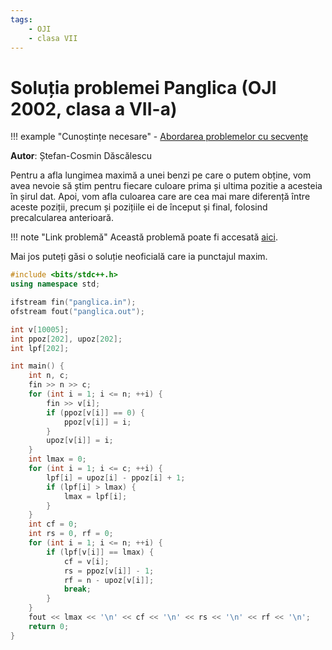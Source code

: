 ```yaml
---
tags:
    - OJI
    - clasa VII
---
```


# Soluția problemei Panglica (OJI 2002, clasa a VII-a)

!!! example "Cunoștințe necesare"
    - [Abordarea problemelor cu secvențe](../../../../usor/sequences.md)

**Autor**: Ștefan-Cosmin Dăscălescu

Pentru a afla lungimea maximă a unei benzi pe care o putem obține, vom avea
nevoie să știm pentru fiecare culoare prima și ultima pozitie a acesteia în
șirul dat. Apoi, vom afla culoarea care are cea mai mare diferență între aceste
poziții, precum și pozițiile ei de început și final, folosind precalcularea
anterioară.

!!! note "Link problemă"
    Această problemă poate fi accesată [aici](https://kilonova.ro/problems/705/).

Mai jos puteți găsi o soluție neoficială care ia punctajul maxim.

```cpp
#include <bits/stdc++.h>
using namespace std;

ifstream fin("panglica.in");
ofstream fout("panglica.out");

int v[10005];
int ppoz[202], upoz[202];
int lpf[202];

int main() {
    int n, c;
    fin >> n >> c;
    for (int i = 1; i <= n; ++i) {
        fin >> v[i];
        if (ppoz[v[i]] == 0) {
            ppoz[v[i]] = i;
        }
        upoz[v[i]] = i;
    }
    int lmax = 0;
    for (int i = 1; i <= c; ++i) {
        lpf[i] = upoz[i] - ppoz[i] + 1;
        if (lpf[i] > lmax) {
            lmax = lpf[i];
        }
    }
    int cf = 0;
    int rs = 0, rf = 0;
    for (int i = 1; i <= n; ++i) {
        if (lpf[v[i]] == lmax) {
            cf = v[i];
            rs = ppoz[v[i]] - 1;
            rf = n - upoz[v[i]];
            break;
        }
    }
    fout << lmax << '\n' << cf << '\n' << rs << '\n' << rf << '\n';
    return 0;
}
```
